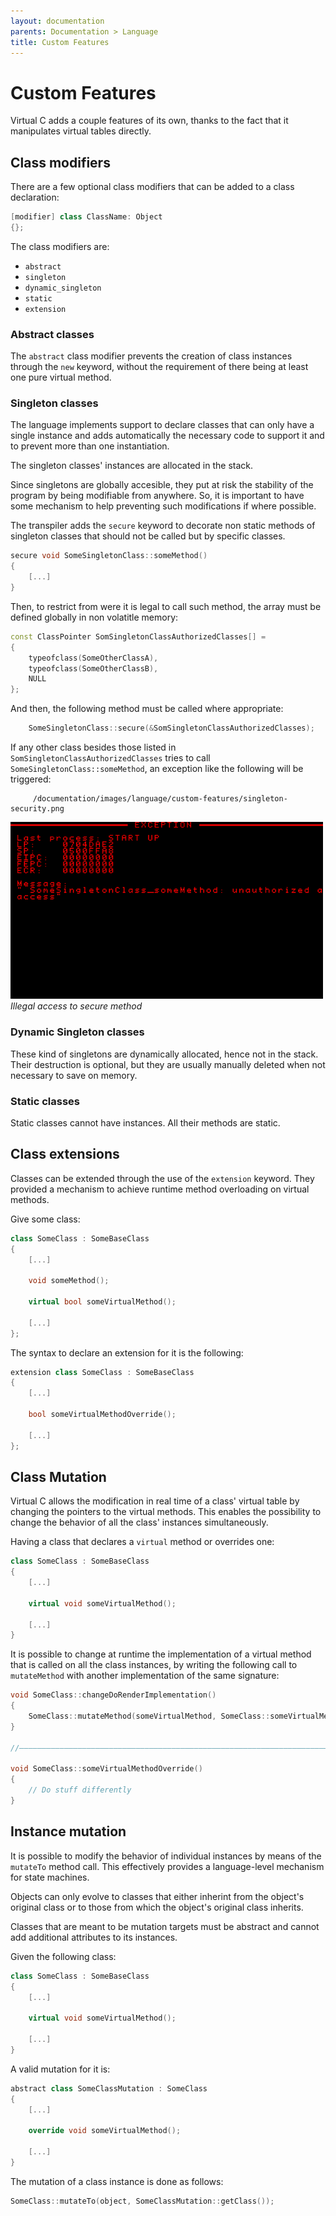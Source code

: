 ```yaml
---
layout: documentation
parents: Documentation > Language
title: Custom Features
---
```


# Custom Features

Virtual C adds a couple features of its own, thanks to the fact that it manipulates virtual tables directly.

## Class modifiers

There are a few optional class modifiers that can be added to a class declaration:

```cpp
[modifier] class ClassName: Object
{};
```

The class modifiers are:

- `abstract`
- `singleton`
- `dynamic_singleton`
- `static`
- `extension`

### Abstract classes

The `abstract` class modifier prevents the creation of class instances through the `new` keyword, without the requirement of there being at least one pure virtual method.

### Singleton classes

The language implements support to declare classes that can only have a single instance and adds automatically the necessary code to support it and to prevent more than one instantiation.

The singleton classes' instances are allocated in the stack.

Since singletons are globally accesible, they put at risk the stability of the program by being modifiable from anywhere. So, it is important to have some mechanism to help preventing such modifications if where possible.

The transpiler adds the `secure` keyword to decorate non static methods of singleton classes that should not be called but by specific classes.

```cpp
secure void SomeSingletonClass::someMethod()
{
    [...]
}
```

Then, to restrict from were it is legal to call such method, the array must be defined globally in non volatitle memory:

```cpp
const ClassPointer SomSingletonClassAuthorizedClasses[] =
{
    typeofclass(SomeOtherClassA),
    typeofclass(SomeOtherClassB),
    NULL
};
```

And then, the following method must be called where appropriate:

```cpp
	SomeSingletonClass::secure(&SomSingletonClassAuthorizedClasses);
```

If any other class besides those listed in `SomSingletonClassAuthorizedClasses` tries to call `SomeSingletonClass::someMethod`, an exception like the following will be triggered:

         /documentation/images/language/custom-features/singleton-security.png
<a href="/documentation/images/language/custom-features/singleton-security.png" data-toggle="lightbox" data-gallery="gallery" data-caption="CHAR Inspector"><img src="/documentation/images/language/custom-features/singleton-security.png" width="500" /></a><br/>
_Illegal access to secure method_

### Dynamic Singleton classes

These kind of singletons are dynamically allocated, hence not in the stack. Their destruction is optional, but they are usually manually deleted when not necessary to save on memory.

### Static classes

Static classes cannot have instances. All their methods are static.

## Class extensions

Classes can be extended through the use of the `extension` keyword. They provided a mechanism to achieve runtime method overloading on virtual methods.

Give some class:

```cpp
class SomeClass : SomeBaseClass
{
    [...]

    void someMethod();

    virtual bool someVirtualMethod();

    [...]
};
```

The syntax to declare an extension for it is the following:

```cpp
extension class SomeClass : SomeBaseClass
{
    [...]

    bool someVirtualMethodOverride();

    [...]
};
```

## Class Mutation

Virtual C allows the modification in real time of a class' virtual table by changing the pointers to the virtual methods. This enables the possibility to change the behavior of all the class' instances simultaneously.

Having a class that declares a `virtual` method or overrides one:

```cpp
class SomeClass : SomeBaseClass
{
    [...]

    virtual void someVirtualMethod();

    [...]
}
```

It is possible to change at runtime the implementation of a virtual method that is called on all the class instances, by writing the following call to `mutateMethod` with another implementation of the same signature:

```cpp
void SomeClass::changeDoRenderImplementation()
{
    SomeClass::mutateMethod(someVirtualMethod, SomeClass::someVirtualMethodOverride);
}

//——————————————————————————————————————————————————————————————————————————————————————————————————————————————————————————————————————————

void SomeClass::someVirtualMethodOverride()
{
    // Do stuff differently
}
```

## Instance mutation

It is possible to modify the behavior of individual instances by means of the `mutateTo` method call. This effectively provides a language-level mechanism for state machines.

Objects can only evolve to classes that either inherint from the object's original class or to those from which the object's original class inherits.

Classes that are meant to be mutation targets must be abstract and cannot add additional attributes to its instances.

Given the following class:

```cpp
class SomeClass : SomeBaseClass
{
    [...]

    virtual void someVirtualMethod();

    [...]
}
```

A valid mutation for it is:

```cpp
abstract class SomeClassMutation : SomeClass
{
    [...]

    override void someVirtualMethod();

    [...]
}
```

The mutation of a class instance is done as follows:

```cpp
SomeClass::mutateTo(object, SomeClassMutation::getClass());
```

